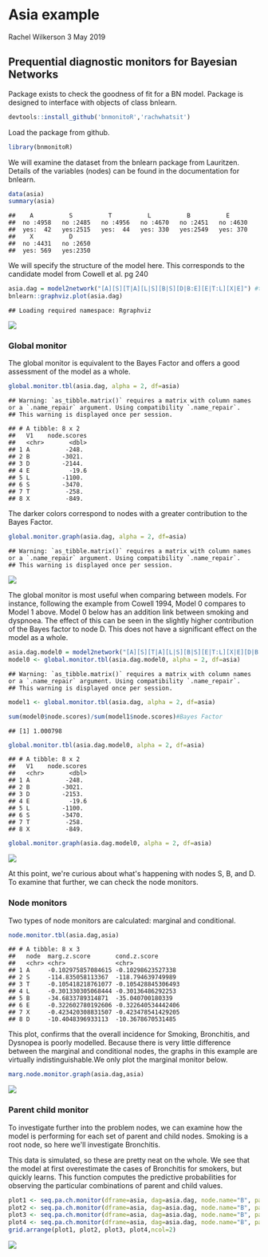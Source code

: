 Asia example
================
Rachel Wilkerson
3 May 2019

Prequential diagnostic monitors for Bayesian Networks
-----------------------------------------------------

Package exists to check the goodness of fit for a BN model. Package is designed to interface with objects of class bnlearn.

``` r
devtools::install_github('bnmonitoR','rachwhatsit')
```

Load the package from github.

``` r
library(bnmonitoR)
```

We will examine the dataset from the bnlearn package from Lauritzen. Details of the variables (nodes) can be found in the documentation for bnlearn.

``` r
data(asia)
summary(asia)
```

    ##    A          S          T          L          B          E       
    ##  no :4958   no :2485   no :4956   no :4670   no :2451   no :4630  
    ##  yes:  42   yes:2515   yes:  44   yes: 330   yes:2549   yes: 370  
    ##    X          D       
    ##  no :4431   no :2650  
    ##  yes: 569   yes:2350

We will specify the structure of the model here. This corresponds to the candidate model from Cowell et al. pg 240

``` r
asia.dag = model2network("[A][S][T|A][L|S][B|S][D|B:E][E|T:L][X|E]") #this is the candidate model from pg 240
bnlearn::graphviz.plot(asia.dag) 
```

    ## Loading required namespace: Rgraphviz

![](asia_ex_files/figure-markdown_github/unnamed-chunk-4-1.png)

### Global monitor

The global monitor is equivalent to the Bayes Factor and offers a good assessment of the model as a whole.

``` r
global.monitor.tbl(asia.dag, alpha = 2, df=asia)
```

    ## Warning: `as_tibble.matrix()` requires a matrix with column names or a `.name_repair` argument. Using compatibility `.name_repair`.
    ## This warning is displayed once per session.

    ## # A tibble: 8 x 2
    ##   V1    node.scores
    ##   <chr>       <dbl>
    ## 1 A          -248. 
    ## 2 B         -3021. 
    ## 3 D         -2144. 
    ## 4 E           -19.6
    ## 5 L         -1100. 
    ## 6 S         -3470. 
    ## 7 T          -258. 
    ## 8 X          -849.

The darker colors correspond to nodes with a greater contribution to the Bayes Factor.

``` r
global.monitor.graph(asia.dag, alpha = 2, df=asia)
```

    ## Warning: `as_tibble.matrix()` requires a matrix with column names or a `.name_repair` argument. Using compatibility `.name_repair`.
    ## This warning is displayed once per session.

![](asia_ex_files/figure-markdown_github/unnamed-chunk-6-1.png)

The global monitor is most useful when comparing between models. For instance, following the example from Cowell 1994, Model 0 compares to Model 1 above. Model 0 below has an addition link between smoking and dyspnoea. The effect of this can be seen in the slightly higher contribution of the Bayes factor to node D. This does not have a significant effect on the model as a whole.

``` r
asia.dag.model0 = model2network("[A][S][T|A][L|S][B|S][E|T:L][X|E][D|B:E:S]") #this is the candidate model from pg 240
model0 <- global.monitor.tbl(asia.dag.model0, alpha = 2, df=asia)
```

    ## Warning: `as_tibble.matrix()` requires a matrix with column names or a `.name_repair` argument. Using compatibility `.name_repair`.
    ## This warning is displayed once per session.

``` r
model1 <- global.monitor.tbl(asia.dag, alpha = 2, df=asia)

sum(model0$node.scores)/sum(model1$node.scores)#Bayes Factor
```

    ## [1] 1.000798

``` r
global.monitor.tbl(asia.dag.model0, alpha = 2, df=asia)
```

    ## # A tibble: 8 x 2
    ##   V1    node.scores
    ##   <chr>       <dbl>
    ## 1 A          -248. 
    ## 2 B         -3021. 
    ## 3 D         -2153. 
    ## 4 E           -19.6
    ## 5 L         -1100. 
    ## 6 S         -3470. 
    ## 7 T          -258. 
    ## 8 X          -849.

``` r
global.monitor.graph(asia.dag.model0, alpha = 2, df=asia)
```

![](asia_ex_files/figure-markdown_github/unnamed-chunk-8-1.png)

At this point, we're curious about what's happening with nodes S, B, and D. To examine that further, we can check the node monitors.

### Node monitors

Two types of node monitors are calculated: marginal and conditional.

``` r
node.monitor.tbl(asia.dag,asia)
```

    ## # A tibble: 8 x 3
    ##   node  marg.z.score       cond.z.score      
    ##   <chr> <chr>              <chr>             
    ## 1 A     -0.102975857084615 -0.10298623527338 
    ## 2 S     -114.835058113367  -118.794639749989 
    ## 3 T     -0.105418218761077 -0.105428845306493
    ## 4 L     -0.301330305068444 -0.30136486292253 
    ## 5 B     -34.6833789314871  -35.040700180339  
    ## 6 E     -0.322602780192606 -0.322640534442406
    ## 7 X     -0.423420308831507 -0.423478541429205
    ## 8 D     -10.4048396933113  -10.3678670531485

This plot, confirms that the overall incidence for Smoking, Bronchitis, and Dysnopea is poorly modelled. Because there is very little difference between the marginal and conditional nodes, the graphs in this example are virtually indistinguishable.We only plot the marginal monitor below.

``` r
marg.node.monitor.graph(asia.dag,asia)
```

![](asia_ex_files/figure-markdown_github/unnamed-chunk-10-1.png)

### Parent child monitor

To investigate further into the problem nodes, we can examine how the model is performing for each set of parent and child nodes. Smoking is a root node, so here we'll investigate Bronchitis.

This data is simulated, so these are pretty neat on the whole. We see that the model at first overestimate the cases of Bronchitis for smokers, but quickly learns. This function computes the predictive probabilities for observing the particular combinations of parent and child values.

``` r
plot1 <- seq.pa.ch.monitor(dframe=asia, dag=asia.dag, node.name="B", pa.names = "S", pa.val = 'yes',node.val="yes")
plot2 <- seq.pa.ch.monitor(dframe=asia, dag=asia.dag, node.name="B", pa.names = "S", pa.val = 'yes',node.val="no")
plot3 <- seq.pa.ch.monitor(dframe=asia, dag=asia.dag, node.name="B", pa.names = "S", pa.val = 'no',node.val="yes")
plot4 <- seq.pa.ch.monitor(dframe=asia, dag=asia.dag, node.name="B", pa.names = "S", pa.val = 'no',node.val="no")
grid.arrange(plot1, plot2, plot3, plot4,ncol=2)
```

![](asia_ex_files/figure-markdown_github/unnamed-chunk-11-1.png)
